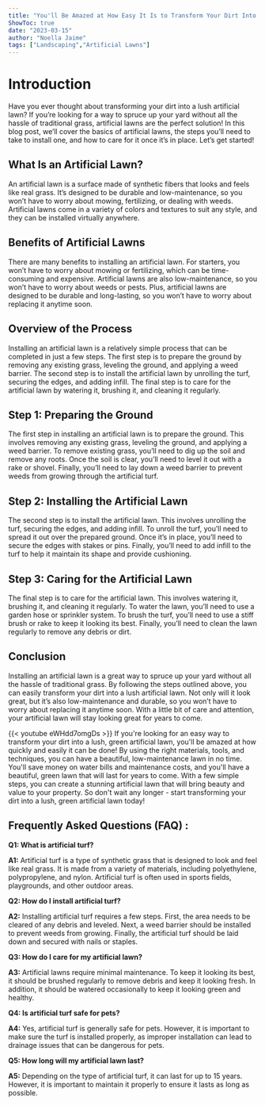 ```yaml
---
title: "You'll Be Amazed at How Easy It Is to Transform Your Dirt Into a Lush Artificial Lawn!"
ShowToc: true 
date: "2023-03-15"
author: "Noella Jaime" 
tags: ["Landscaping","Artificial Lawns"]
---
```

# Introduction

Have you ever thought about transforming your dirt into a lush artificial lawn? If you’re looking for a way to spruce up your yard without all the hassle of traditional grass, artificial lawns are the perfect solution! In this blog post, we’ll cover the basics of artificial lawns, the steps you’ll need to take to install one, and how to care for it once it’s in place. Let’s get started!

## What Is an Artificial Lawn?

An artificial lawn is a surface made of synthetic fibers that looks and feels like real grass. It’s designed to be durable and low-maintenance, so you won’t have to worry about mowing, fertilizing, or dealing with weeds. Artificial lawns come in a variety of colors and textures to suit any style, and they can be installed virtually anywhere.

## Benefits of Artificial Lawns

There are many benefits to installing an artificial lawn. For starters, you won’t have to worry about mowing or fertilizing, which can be time-consuming and expensive. Artificial lawns are also low-maintenance, so you won’t have to worry about weeds or pests. Plus, artificial lawns are designed to be durable and long-lasting, so you won’t have to worry about replacing it anytime soon.

## Overview of the Process

Installing an artificial lawn is a relatively simple process that can be completed in just a few steps. The first step is to prepare the ground by removing any existing grass, leveling the ground, and applying a weed barrier. The second step is to install the artificial lawn by unrolling the turf, securing the edges, and adding infill. The final step is to care for the artificial lawn by watering it, brushing it, and cleaning it regularly.

## Step 1: Preparing the Ground

The first step in installing an artificial lawn is to prepare the ground. This involves removing any existing grass, leveling the ground, and applying a weed barrier. To remove existing grass, you’ll need to dig up the soil and remove any roots. Once the soil is clear, you’ll need to level it out with a rake or shovel. Finally, you’ll need to lay down a weed barrier to prevent weeds from growing through the artificial turf.

## Step 2: Installing the Artificial Lawn

The second step is to install the artificial lawn. This involves unrolling the turf, securing the edges, and adding infill. To unroll the turf, you’ll need to spread it out over the prepared ground. Once it’s in place, you’ll need to secure the edges with stakes or pins. Finally, you’ll need to add infill to the turf to help it maintain its shape and provide cushioning.

## Step 3: Caring for the Artificial Lawn

The final step is to care for the artificial lawn. This involves watering it, brushing it, and cleaning it regularly. To water the lawn, you’ll need to use a garden hose or sprinkler system. To brush the turf, you’ll need to use a stiff brush or rake to keep it looking its best. Finally, you’ll need to clean the lawn regularly to remove any debris or dirt.

## Conclusion

Installing an artificial lawn is a great way to spruce up your yard without all the hassle of traditional grass. By following the steps outlined above, you can easily transform your dirt into a lush artificial lawn. Not only will it look great, but it’s also low-maintenance and durable, so you won’t have to worry about replacing it anytime soon. With a little bit of care and attention, your artificial lawn will stay looking great for years to come.

{{< youtube eWHdd7omgDs >}} 
If you're looking for an easy way to transform your dirt into a lush, green artificial lawn, you'll be amazed at how quickly and easily it can be done! By using the right materials, tools, and techniques, you can have a beautiful, low-maintenance lawn in no time. You'll save money on water bills and maintenance costs, and you'll have a beautiful, green lawn that will last for years to come. With a few simple steps, you can create a stunning artificial lawn that will bring beauty and value to your property. So don't wait any longer - start transforming your dirt into a lush, green artificial lawn today!

## Frequently Asked Questions (FAQ) :
**Q1: What is artificial turf?**

**A1:** Artificial turf is a type of synthetic grass that is designed to look and feel like real grass. It is made from a variety of materials, including polyethylene, polypropylene, and nylon. Artificial turf is often used in sports fields, playgrounds, and other outdoor areas.

**Q2: How do I install artificial turf?**

**A2:** Installing artificial turf requires a few steps. First, the area needs to be cleared of any debris and leveled. Next, a weed barrier should be installed to prevent weeds from growing. Finally, the artificial turf should be laid down and secured with nails or staples.

**Q3: How do I care for my artificial lawn?**

**A3:** Artificial lawns require minimal maintenance. To keep it looking its best, it should be brushed regularly to remove debris and keep it looking fresh. In addition, it should be watered occasionally to keep it looking green and healthy.

**Q4: Is artificial turf safe for pets?**

**A4:** Yes, artificial turf is generally safe for pets. However, it is important to make sure the turf is installed properly, as improper installation can lead to drainage issues that can be dangerous for pets.

**Q5: How long will my artificial lawn last?**

**A5:** Depending on the type of artificial turf, it can last for up to 15 years. However, it is important to maintain it properly to ensure it lasts as long as possible.






